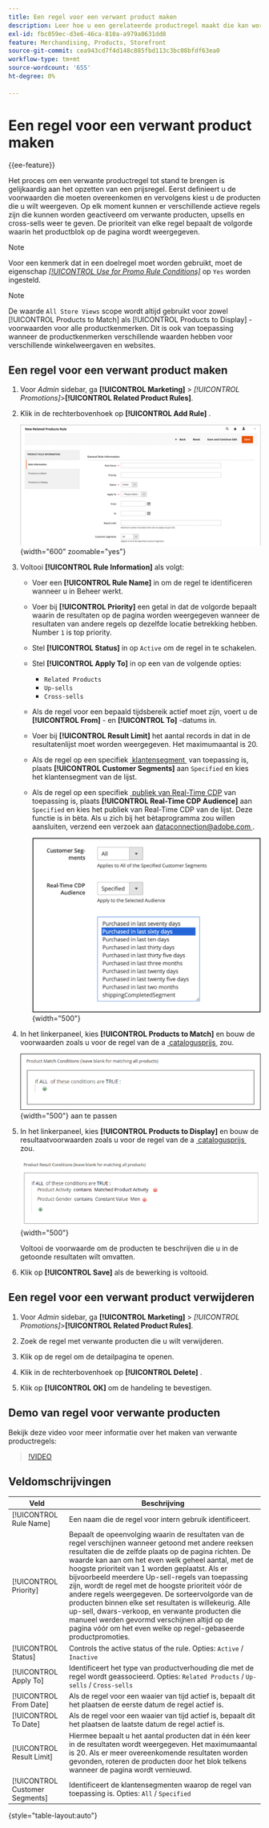 ```yaml
---
title: Een regel voor een verwant product maken
description: Leer hoe u een gerelateerde productregel maakt die kan worden geactiveerd voor het weergeven van verwante producten, upsells en cross-sells.
exl-id: fbc059ec-d3e6-46ca-810a-a979a0631dd8
feature: Merchandising, Products, Storefront
source-git-commit: cea943cd7f4d148c885fbd113c3bc08bfdf63ea0
workflow-type: tm+mt
source-wordcount: '655'
ht-degree: 0%

---
```


# Een regel voor een verwant product maken

{{ee-feature}}

Het proces om een verwante productregel tot stand te brengen is gelijkaardig aan het opzetten van een prijsregel. Eerst definieert u de voorwaarden die moeten overeenkomen en vervolgens kiest u de producten die u wilt weergeven. Op elk moment kunnen er verschillende actieve regels zijn die kunnen worden geactiveerd om verwante producten, upsells en cross-sells weer te geven. De prioriteit van elke regel bepaalt de volgorde waarin het productblok op de pagina wordt weergegeven.

>[!NOTE]
>
>Voor een kenmerk dat in een doelregel moet worden gebruikt, moet de eigenschap [_[!UICONTROL Use for Promo Rule Conditions]_](../catalog/product-attributes.md) op `Yes` worden ingesteld.

>[!NOTE]
>
>De waarde `All Store Views` scope wordt altijd gebruikt voor zowel [!UICONTROL Products to Match] als [!UICONTROL Products to Display] -voorwaarden voor alle productkenmerken. Dit is ook van toepassing wanneer de productkenmerken verschillende waarden hebben voor verschillende winkelweergaven en websites.

## Een regel voor een verwant product maken

1. Voor _Admin_ sidebar, ga **[!UICONTROL Marketing]** > _[!UICONTROL Promotions]_>**[!UICONTROL Related Product Rules]**.

1. Klik in de rechterbovenhoek op **[!UICONTROL Add Rule]** .

   ![&#x200B; Verwante productregel - informatie &#x200B;](./assets/catalog-related-products-rule-information.png){width="600" zoomable="yes"}

1. Voltooi **[!UICONTROL Rule Information]** als volgt:

   - Voer een **[!UICONTROL Rule Name]** in om de regel te identificeren wanneer u in Beheer werkt.

   - Voer bij **[!UICONTROL Priority]** een getal in dat de volgorde bepaalt waarin de resultaten op de pagina worden weergegeven wanneer de resultaten van andere regels op dezelfde locatie betrekking hebben. Number `1` is top priority.

   - Stel **[!UICONTROL Status]** in op `Active` om de regel in te schakelen.

   - Stel **[!UICONTROL Apply To]** in op een van de volgende opties:

      - `Related Products`
      - `Up-sells`
      - `Cross-sells`

   - Als de regel voor een bepaald tijdsbereik actief moet zijn, voert u de **[!UICONTROL From]** - en **[!UICONTROL To]** -datums in.

   - Voer bij **[!UICONTROL Result Limit]** het aantal records in dat in de resultatenlijst moet worden weergegeven. Het maximumaantal is 20.

   - Als de regel op een specifiek [&#x200B; klantensegment &#x200B;](../customers/customer-segments.md) van toepassing is, plaats **[!UICONTROL Customer Segments]** aan `Specified` en kies het klantensegment van de lijst.

   - Als de regel op een specifiek [&#x200B; publiek van Real-Time CDP &#x200B;](../customers/audience-activation.md) van toepassing is, plaats **[!UICONTROL Real-Time CDP Audience]** aan `Specified` en kies het publiek van Real-Time CDP van de lijst. Deze functie is in bèta. Als u zich bij het bètaprogramma zou willen aansluiten, verzend een verzoek aan [&#x200B; dataconnection@adobe.com &#x200B;](mailto:dataconnection@adobe.com).

     ![&#x200B; Verwante productregel - het publiek van Real-Time CDP &#x200B;](./assets/rtcdp-related-products.png){width="500"}

1. In het linkerpaneel, kies **[!UICONTROL Products to Match]** en bouw de voorwaarden zoals u voor de regel van de a [&#x200B; catalogusprijs &#x200B;](price-rules-catalog.md) zou.

   ![&#x200B; Verwante productregel - producten om &#x200B;](./assets/catalog-related-products-match.png){width="500"} aan te passen

1. In het linkerpaneel, kies **[!UICONTROL Products to Display]** en bouw de resultaatvoorwaarden zoals u voor de regel van de a [&#x200B; catalogusprijs &#x200B;](price-rules-catalog.md) zou.

   ![&#x200B; Verwante productregel - producten aan vertoning &#x200B;](./assets/catalog-related-products-to-display.png){width="500"}

   Voltooi de voorwaarde om de producten te beschrijven die u in de getoonde resultaten wilt omvatten.

1. Klik op **[!UICONTROL Save]** als de bewerking is voltooid.

## Een regel voor een verwant product verwijderen

1. Voor _Admin_ sidebar, ga **[!UICONTROL Marketing]** > _[!UICONTROL Promotions]_>**[!UICONTROL Related Product Rules]**.

1. Zoek de regel met verwante producten die u wilt verwijderen.

1. Klik op de regel om de detailpagina te openen.

1. Klik in de rechterbovenhoek op **[!UICONTROL Delete]** .

1. Klik op **[!UICONTROL OK]** om de handeling te bevestigen.

## Demo van regel voor verwante producten

Bekijk deze video voor meer informatie over het maken van verwante productregels:

>[!VIDEO](https://video.tv.adobe.com/v/343837?quality=12&learn=on)

## Veldomschrijvingen

| Veld | Beschrijving |
|--- |--- |
| [!UICONTROL Rule Name] | Een naam die de regel voor intern gebruik identificeert. |
| [!UICONTROL Priority] | Bepaalt de opeenvolging waarin de resultaten van de regel verschijnen wanneer getoond met andere reeksen resultaten die de zelfde plaats op de pagina richten. De waarde kan aan om het even welk geheel aantal, met de hoogste prioriteit van 1 worden geplaatst. Als er bijvoorbeeld meerdere Up-sell-regels van toepassing zijn, wordt de regel met de hoogste prioriteit vóór de andere regels weergegeven. De sorteervolgorde van de producten binnen elke set resultaten is willekeurig. Alle up-sell, dwars-verkoop, en verwante producten die manueel werden gevormd verschijnen altijd op de pagina vóór om het even welke op regel-gebaseerde productpromoties. |
| [!UICONTROL Status] | Controls the active status of the rule. Opties: `Active` / `Inactive` |
| [!UICONTROL Apply To] | Identificeert het type van productverhouding die met de regel wordt geassocieerd. Opties: `Related Products` / `Up-sells` / `Cross-sells` |
| [!UICONTROL From Date] | Als de regel voor een waaier van tijd actief is, bepaalt dit het plaatsen de eerste datum de regel actief is. |
| [!UICONTROL To Date] | Als de regel voor een waaier van tijd actief is, bepaalt dit het plaatsen de laatste datum de regel actief is. |
| [!UICONTROL Result Limit] | Hiermee bepaalt u het aantal producten dat in één keer in de resultaten wordt weergegeven. Het maximumaantal is 20. Als er meer overeenkomende resultaten worden gevonden, roteren de producten door het blok telkens wanneer de pagina wordt vernieuwd. |
| [!UICONTROL Customer Segments] | Identificeert de klantensegmenten waarop de regel van toepassing is. Opties: `All` / `Specified` |

{style="table-layout:auto"}
